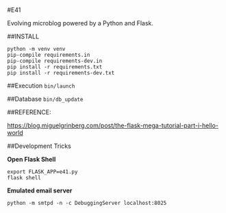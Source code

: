 #E41

Evolving microblog powered by a Python and Flask.


##INSTALL

```
python -m venv venv
pip-compile requirements.in
pip-compile requirements-dev.in
pip install -r requirements.txt
pip install -r requirements-dev.txt
```

##Execution
`bin/launch`


##Database
`bin/db_update`


##REFERENCE:

https://blog.miguelgrinberg.com/post/the-flask-mega-tutorial-part-i-hello-world


##Development Tricks

**Open Flask Shell**
```
export FLASK_APP=e41.py
flask shell
```

**Emulated email server**

`python -m smtpd -n -c DebuggingServer localhost:8025`
